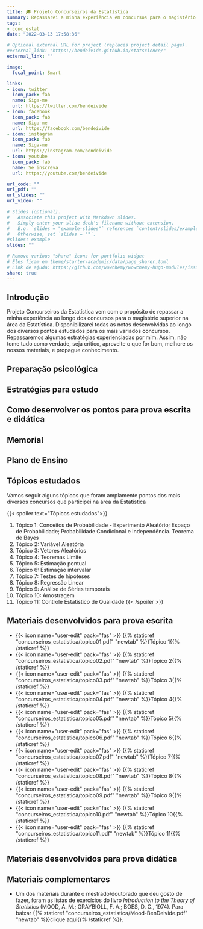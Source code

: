 ```yaml
---
title: 🎓 Projeto Concurseiros da Estatística
summary: Repassarei a minha experiência em concursos para o magistério superior na área da Estatística
tags:
- conc_estat
date: "2022-03-13 17:58:36"

# Optional external URL for project (replaces project detail page).
#external_link: "https://bendeivide.github.io/statscience/"
external_link: ""

image:
  focal_point: Smart

links:
- icon: twitter
  icon_pack: fab
  name: Siga-me
  url: https://twitter.com/bendeivide
- icon: facebook
  icon_pack: fab
  name: Siga-me
  url: https://facebook.com/bendeivide
- icon: instagram
  icon_pack: fab
  name: Siga-me
  url: https://instagram.com/bendeivide
- icon: youtube
  icon_pack: fab
  name: Se inscreva
  url: https://youtube.com/bendeivide

url_code: ""
url_pdf: ""
url_slides: ""
url_video: ""

# Slides (optional).
#   Associate this project with Markdown slides.
#   Simply enter your slide deck's filename without extension.
#   E.g. `slides = "example-slides"` references `content/slides/example-slides.md`.
#   Otherwise, set `slides = ""`.
#slides: example
slides: ""

# Remove various "share" icons for portfolio widget
# Eles ficam em theme/starter-academic/data/page_sharer.toml
# Link de ajuda: https://github.com/wowchemy/wowchemy-hugo-modules/issues/1611
share: true
---
```

## Introdução

Projeto Concurseiros da Estatística vem com o propósito de repassar a minha experiência ao longo dos concursos para o magistério superior na área da Estatística. Disponibilizarei todas as notas desenvolvidas ao longo dos diversos pontos estudados para os mais variados concursos. Repassaremos algumas estratégias experienciadas por mim. Assim, não tome tudo como verdade, seja crítico, aproveite o que for bom, melhore os nossos materiais, e propague conhecimento.

## Preparação psicológica

## Estratégias para estudo

## Como desenvolver os pontos para prova escrita e didática

## Memorial

## Plano de Ensino

## Tópicos estudados

Vamos seguir alguns tópicos que foram amplamente pontos dos mais diversos concursos que participei na área da Estatística

{{< spoiler text="Tópicos estudados">}}
1. Tópico 1: Conceitos de Probabilidade - Experimento Aleatório; Espaço de Probabilidade; Probabilidade Condicional e Independência. Teorema de Bayes
2. Tópico 2: Variável Aleatória
3. Tópico 3: Vetores Aleatórios
4. Tópico 4: Teoremas Limite
5. Tópico 5: Estimação pontual
6. Tópico 6: Estimação intervalar 
7. Tópico 7: Testes de hipóteses
8. Tópico 8: Regressão Linear
9. Tópico 9: Análise de Séries temporais
10. Tópico 10: Amostragem
11. Tópico 11: Controle Estatístico de Qualidade
{{< /spoiler >}}


## Materiais desenvolvidos para prova escrita

- {{< icon name="user-edit" pack="fas" >}} {{% staticref "concurseiros_estatistica/topico01.pdf" "newtab" %}}Tópico 1{{% /staticref %}}
- {{< icon name="user-edit" pack="fas" >}} {{% staticref "concurseiros_estatistica/topico02.pdf" "newtab" %}}Tópico 2{{% /staticref %}}
- {{< icon name="user-edit" pack="fas" >}} {{% staticref "concurseiros_estatistica/topico03.pdf" "newtab" %}}Tópico 3{{% /staticref %}}
- {{< icon name="user-edit" pack="fas" >}} {{% staticref "concurseiros_estatistica/topico04.pdf" "newtab" %}}Tópico 4{{% /staticref %}}
- {{< icon name="user-edit" pack="fas" >}} {{% staticref "concurseiros_estatistica/topico05.pdf" "newtab" %}}Tópico 5{{% /staticref %}}
- {{< icon name="user-edit" pack="fas" >}} {{% staticref "concurseiros_estatistica/topico06.pdf" "newtab" %}}Tópico 6{{% /staticref %}}
- {{< icon name="user-edit" pack="fas" >}} {{% staticref "concurseiros_estatistica/topico07.pdf" "newtab" %}}Tópico 7{{% /staticref %}}
- {{< icon name="user-edit" pack="fas" >}} {{% staticref "concurseiros_estatistica/topico08.pdf" "newtab" %}}Tópico 8{{% /staticref %}}
- {{< icon name="user-edit" pack="fas" >}} {{% staticref "concurseiros_estatistica/topico09.pdf" "newtab" %}}Tópico 9{{% /staticref %}}
- {{< icon name="user-edit" pack="fas" >}} {{% staticref "concurseiros_estatistica/topico10.pdf" "newtab" %}}Tópico 10{{% /staticref %}}
- {{< icon name="user-edit" pack="fas" >}} {{% staticref "concurseiros_estatistica/topico11.pdf" "newtab" %}}Tópico 11{{% /staticref %}}

## Materiais desenvolvidos para prova didática

## Materiais complementares

- Um dos materiais durante o mestrado/doutorado que deu gosto de fazer, foram as listas de exercícios do livro *Introduction to the Theory of Statistics* (MOOD, A. M.; GRAYBIOLL, F. A.; BOES, D. C., 1974). Para baixar {{% staticref "concurseiros_estatistica/Mood-BenDeivide.pdf" "newtab" %}}clique aqui{{% /staticref %}}.
